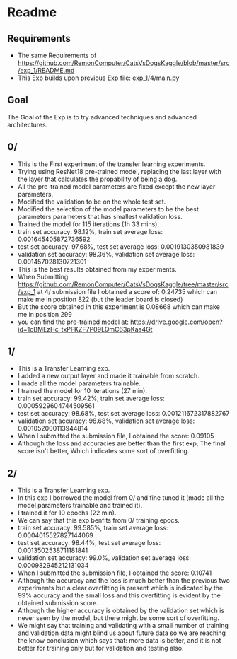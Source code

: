 # Readme
## Requirements
- The same Requirements of https://github.com/RemonComputer/CatsVsDogsKaggle/blob/master/src/exp_1/README.md
- This Exp builds upon previous Exp file: exp_1/4/main.py

## Goal
The Goal of the Exp is to try advanced techniques and advanced architectures.

## 0/
- This is the First experiment of the transfer learning experiments.
- Trying using ResNet18 pre-trained model, replacing the last layer with the layer that calculates the propability of being a dog.
- All the pre-trained model parameters are fixed except the new layer parameters.  
- Modified the validation to be on the whole test set.
- Modified the selection of the model parameters to be the best parameters parameters that has smallest validation loss.
- Trained the model for  115 iterations (1h 33 mins).
- train set accuracy: 98.12%, train set average loss: 0.001645405872736592 
- test set accuracy: 97.68%, test set average loss: 0.0019130350981839
- validation set accuracy: 98.36%, validation set average loss: 0.001457028130721301
- This is the best results obtained from my experiments.
- When Submitting https://github.com/RemonComputer/CatsVsDogsKaggle/tree/master/src/exp_1 at 4/ submission file I obtained a score of: 0.24735 which can make me in position 822 (but the leader board is closed)
- But the score obtained in this experiment is 0.08668 which can make me in position 299
- you can find the pre-trained model at: https://drive.google.com/open?id=1oBMEzHc_txPFKZF7P09LQmC63pKaa4Gt

## 1/
- This is a Transfer Learning exp.
- I added a new output layer and made it trainable from scratch.
- I made all the model parameters trainable.
- I trained the model for 10 iterations (27 min).
- train set accuracy: 99.42%, train set average loss: 0.0005929604744509561
- test set accuracy: 98.68%, test set average loss: 0.001211672317882767
- validation set accuracy: 98.68%, validation set average loss: 0.001052000113944814
- When I submitted the submission file, I obtained the score: 0.09105
- Although the loss and accuracies are better than the first exp, The final score isn't better, Which indicates some sort of overfitting.

## 2/
- This is a Transfer Learning exp.
- In this exp I borrowed the model from 0/ and fine tuned it (made all the model parameters trainable and trained it).
- I trained it for 10 epochs (22 min).
- We can say that this exp benfits from 0/ training epocs.
- train set accuracy: 99.585%, train set average loss: 0.0004015527827144069
- test set accuracy: 98.44%, test set average loss: 0.0013502538711181841
- validation set accuracy: 99.0%, validation set average loss: 0.000982945212131034
- When I submitted the submission file, I obtained the score: 0.10741
- Although the accuracy and the loss is much better than the previous two experiments but a clear overfitting is present which is indicated by the 99% accuracy and the small loss and this overfitting is evident by the obtained submission score.
- Although the higher accuracy is obtained by the validation set which is never seen by the model, but there might be some sort of overfitting.
- We might say that training and validating with a small number of training and validation data might blind us about future data so we are reaching the know conclusion which says that: more data is better, and it is not better for training only but for validation and testing also.
